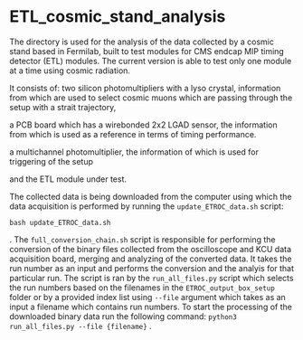 # ETL_cosmic_stand_analysis
The directory is used for the analysis of the data collected by a cosmic stand based in Fermilab, 
built to test modules for CMS endcap MIP timing detector (ETL) modules. The current version is able to 
test only one module at a time using cosmic radiation.

It consists of:
two silicon photomultipliers with a lyso crystal, information from which are used 
to select cosmic muons which are passing through the setup with a strait trajectory, 

a PCB board which has a wirebonded 2x2 LGAD sensor, the information from which is used 
as a reference in terms of timing performance. 

a multichannel photomultiplier, the information of which is used for triggering of the 
setup

and the ETL module under test.

The collected data is being downloaded from the computer using which the data acquisition is 
performed by running the `update_ETROC_data.sh` script:
```
bash update_ETROC_data.sh
```
.
The `full_conversion_chain.sh` script is responsible for performing the conversion of the 
binary files collected from the oscilloscope and KCU data acquisition board, merging and 
analyzing of the converted data. It takes the run number as an input and performs the 
conversion and the analyis for that particular run. The script is ran by the `run_all_files.py` 
script which selects the run numbers based on the filenames in the `ETROC_output_box_setup` folder 
or by a provided index list using `--file` argument which takes as an input a filename which contains 
run numbers. To start the processing of the downloaded binary data run the following command:
`python3 run_all_files.py --file {filename}`
.
